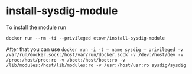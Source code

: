 # install-sysdig-module

To install the module run

```
docker run --rm -ti --privileged etown/install-sysdig-module
```

After that you can use
``
docker run -i -t — name sysdig — privileged -v /var/run/docker.sock:/host/var/run/docker.sock -v /dev:/host/dev -v /proc:/host/proc:ro -v /boot:/host/boot:ro -v /lib/modules:/host/lib/modules:ro -v /usr:/host/usr:ro sysdig/sysdig
``
